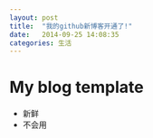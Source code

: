 ```yaml
---
layout: post
title:  "我的github新博客开通了!"
date:   2014-09-25 14:08:35
categories: 生活
---
```


# My blog template
- 新鲜
- 不会用



